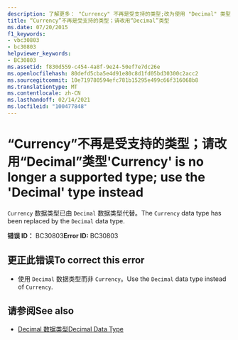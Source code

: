 ```yaml
---
description: 了解更多： "Currency" 不再是受支持的类型;改为使用 "Decimal" 类型
title: “Currency”不再是受支持的类型；请改用“Decimal”类型
ms.date: 07/20/2015
f1_keywords:
- vbc30803
- bc30803
helpviewer_keywords:
- BC30803
ms.assetid: f830d559-c454-4a8f-9e24-50ef7e7dc26e
ms.openlocfilehash: 80defd5cba5e4d91e80c8d1fd05bd30300c2acc2
ms.sourcegitcommit: 10e719780594efc781b15295e499c66f316068b8
ms.translationtype: MT
ms.contentlocale: zh-CN
ms.lasthandoff: 02/14/2021
ms.locfileid: "100477848"
---
```

# <a name="currency-is-no-longer-a-supported-type-use-the-decimal-type-instead"></a><span data-ttu-id="3d181-103">“Currency”不再是受支持的类型；请改用“Decimal”类型</span><span class="sxs-lookup"><span data-stu-id="3d181-103">'Currency' is no longer a supported type; use the 'Decimal' type instead</span></span>

<span data-ttu-id="3d181-104">`Currency` 数据类型已由 `Decimal` 数据类型代替。</span><span class="sxs-lookup"><span data-stu-id="3d181-104">The `Currency` data type has been replaced by the `Decimal` data type.</span></span>  
  
 <span data-ttu-id="3d181-105">**错误 ID：** BC30803</span><span class="sxs-lookup"><span data-stu-id="3d181-105">**Error ID:** BC30803</span></span>  
  
## <a name="to-correct-this-error"></a><span data-ttu-id="3d181-106">更正此错误</span><span class="sxs-lookup"><span data-stu-id="3d181-106">To correct this error</span></span>  
  
- <span data-ttu-id="3d181-107">使用 `Decimal` 数据类型而非 `Currency`。</span><span class="sxs-lookup"><span data-stu-id="3d181-107">Use the `Decimal` data type instead of `Currency`.</span></span>  
  
## <a name="see-also"></a><span data-ttu-id="3d181-108">请参阅</span><span class="sxs-lookup"><span data-stu-id="3d181-108">See also</span></span>

- [<span data-ttu-id="3d181-109">Decimal 数据类型</span><span class="sxs-lookup"><span data-stu-id="3d181-109">Decimal Data Type</span></span>](../language-reference/data-types/decimal-data-type.md)
